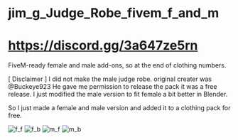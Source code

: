 # jim_g_Judge_Robe_fivem_f_and_m
# https://discord.gg/3a647ze5rn
FiveM-ready female and male add-ons, so at the end of clothing numbers.

[ Disclaimer ] I did not make the male judge robe. original creater was @Buckeye923 He gave me permission to release the pack
it was a free release. 
I just modified the male version to fit female a bit better in Blender.

So I just made a female and male version and added it to a clothing pack for free.

![f_f](https://github.com/jimgordon20/jim_g_Judge_Robe_fivem_f_and_m/assets/110393030/14a6ac89-b99c-445f-8e11-4705d9ad4c86)
![f_b](https://github.com/jimgordon20/jim_g_Judge_Robe_fivem_f_and_m/assets/110393030/b8b60936-1520-4f0d-9cf1-d4d7cc0c7c27)
![m_f](https://github.com/jimgordon20/jim_g_Judge_Robe_fivem_f_and_m/assets/110393030/eb9471c9-2a1d-4819-8c56-b2f991a8e3b7)
![m_b](https://github.com/jimgordon20/jim_g_Judge_Robe_fivem_f_and_m/assets/110393030/20e294d9-73e3-402f-a396-aed77cc4a95e)
